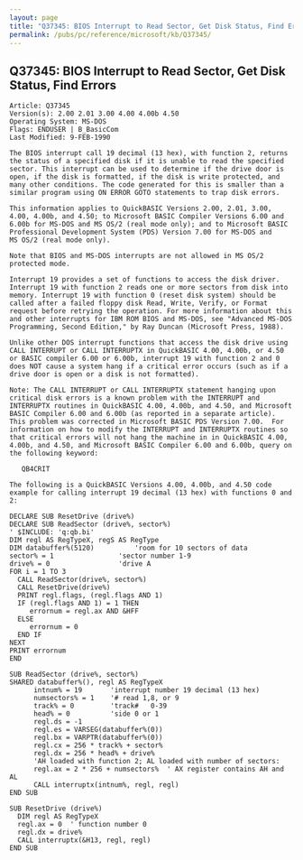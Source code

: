 ```yaml
---
layout: page
title: "Q37345: BIOS Interrupt to Read Sector, Get Disk Status, Find Errors"
permalink: /pubs/pc/reference/microsoft/kb/Q37345/
---
```


## Q37345: BIOS Interrupt to Read Sector, Get Disk Status, Find Errors

	Article: Q37345
	Version(s): 2.00 2.01 3.00 4.00 4.00b 4.50
	Operating System: MS-DOS
	Flags: ENDUSER | B_BasicCom
	Last Modified: 9-FEB-1990
	
	The BIOS interrupt call 19 decimal (13 hex), with function 2, returns
	the status of a specified disk if it is unable to read the specified
	sector. This interrupt can be used to determine if the drive door is
	open, if the disk is formatted, if the disk is write protected, and
	many other conditions. The code generated for this is smaller than a
	similar program using ON ERROR GOTO statements to trap disk errors.
	
	This information applies to QuickBASIC Versions 2.00, 2.01, 3.00,
	4.00, 4.00b, and 4.50; to Microsoft BASIC Compiler Versions 6.00 and
	6.00b for MS-DOS and MS OS/2 (real mode only); and to Microsoft BASIC
	Professional Development System (PDS) Version 7.00 for MS-DOS and
	MS OS/2 (real mode only).
	
	Note that BIOS and MS-DOS interrupts are not allowed in MS OS/2
	protected mode.
	
	Interrupt 19 provides a set of functions to access the disk driver.
	Interrupt 19 with function 2 reads one or more sectors from disk into
	memory. Interrupt 19 with function 0 (reset disk system) should be
	called after a failed floppy disk Read, Write, Verify, or Format
	request before retrying the operation. For more information about this
	and other interrupts for IBM ROM BIOS and MS-DOS, see "Advanced MS-DOS
	Programming, Second Edition," by Ray Duncan (Microsoft Press, 1988).
	
	Unlike other DOS interrupt functions that access the disk drive using
	CALL INTERRUPT or CALL INTERRUPTX in QuickBASIC 4.00, 4.00b, or 4.50
	or BASIC compiler 6.00 or 6.00b, interrupt 19 with function 2 and 0
	does NOT cause a system hang if a critical error occurs (such as if a
	drive door is open or a disk is not formatted).
	
	Note: The CALL INTERRUPT or CALL INTERRUPTX statement hanging upon
	critical disk errors is a known problem with the INTERRUPT and
	INTERRUPTX routines in QuickBASIC 4.00, 4.00b, and 4.50, and Microsoft
	BASIC Compiler 6.00 and 6.00b (as reported in a separate article).
	This problem was corrected in Microsoft BASIC PDS Version 7.00.  For
	information on how to modify the INTERRUPT and INTERRUPTX routines so
	that critical errors will not hang the machine in in QuickBASIC 4.00,
	4.00b, and 4.50, and Microsoft BASIC Compiler 6.00 and 6.00b, query on
	the following keyword:
	
	   QB4CRIT
	
	The following is a QuickBASIC Versions 4.00, 4.00b, and 4.50 code
	example for calling interrupt 19 decimal (13 hex) with functions 0 and
	2:
	
	DECLARE SUB ResetDrive (drive%)
	DECLARE SUB ReadSector (drive%, sector%)
	' $INCLUDE: 'q:qb.bi'
	DIM regl AS RegTypeX, regS AS RegType
	DIM databuffer%(5120)          'room for 10 sectors of data
	sector% = 1                'sector number 1-9
	drive% = 0                 'drive A
	FOR i = 1 TO 3
	  CALL ReadSector(drive%, sector%)
	  CALL ResetDrive(drive%)
	  PRINT regl.flags, (regl.flags AND 1)
	  IF (regl.flags AND 1) = 1 THEN
	     errornum = regl.ax AND &HFF
	  ELSE
	     errornum = 0
	  END IF
	NEXT
	PRINT errornum
	END
	
	SUB ReadSector (drive%, sector%)
	SHARED databuffer%(), regl AS RegTypeX
	      intnum% = 19       'interrupt number 19 decimal (13 hex)
	      numsectors% = 1    '# read 1,8, or 9
	      track% = 0         'track#   0-39
	      head% = 0          'side 0 or 1
	      regl.ds = -1
	      regl.es = VARSEG(databuffer%(0))
	      regl.bx = VARPTR(databuffer%(0))
	      regl.cx = 256 * track% + sector%
	      regl.dx = 256 * head% + drive%
	      'AH loaded with function 2; AL loaded with number of sectors:
	      regl.ax = 2 * 256 + numsectors%  ' AX register contains AH and AL
	      CALL interruptx(intnum%, regl, regl)
	END SUB
	
	SUB ResetDrive (drive%)
	  DIM regl AS RegTypeX
	  regl.ax = 0  ' function number 0
	  regl.dx = drive%
	  CALL interruptx(&H13, regl, regl)
	END SUB
